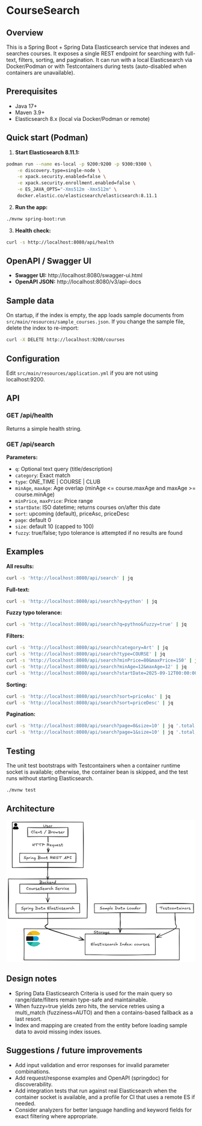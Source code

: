 # CourseSearch

## Overview

This is a Spring Boot + Spring Data Elasticsearch service that indexes and searches courses. It exposes a single REST endpoint for searching with full-text, filters, sorting, and pagination. It can run with a local Elasticsearch via Docker/Podman or with Testcontainers during tests (auto-disabled when containers are unavailable).

## Prerequisites

- Java 17+
- Maven 3.9+
- Elasticsearch 8.x (local via Docker/Podman or remote)

## Quick start (Podman)

1. **Start Elasticsearch 8.11.1:**

```bash
podman run --name es-local -p 9200:9200 -p 9300:9300 \
    -e discovery.type=single-node \
    -e xpack.security.enabled=false \
    -e xpack.security.enrollment.enabled=false \
    -e ES_JAVA_OPTS="-Xms512m -Xmx512m" \
    docker.elastic.co/elasticsearch/elasticsearch:8.11.1
```

2. **Run the app:**

```bash
./mvnw spring-boot:run
```

3. **Health check:**

```bash
curl -s http://localhost:8080/api/health
```

## OpenAPI / Swagger UI

- **Swagger UI:** http://localhost:8080/swagger-ui.html
- **OpenAPI JSON:** http://localhost:8080/v3/api-docs

## Sample data

On startup, if the index is empty, the app loads sample documents from `src/main/resources/sample_courses.json`. If you change the sample file, delete the index to re-import:

```bash
curl -X DELETE http://localhost:9200/courses
```

## Configuration

Edit `src/main/resources/application.yml` if you are not using localhost:9200.

## API

### GET /api/health

Returns a simple health string.

### GET /api/search

**Parameters:**

- `q`: Optional text query (title/description)
- `category`: Exact match
- `type`: ONE_TIME | COURSE | CLUB
- `minAge`, `maxAge`: Age overlap (minAge <= course.maxAge and maxAge >= course.minAge)
- `minPrice`, `maxPrice`: Price range
- `startDate`: ISO datetime; returns courses on/after this date
- `sort`: upcoming (default), priceAsc, priceDesc
- `page`: default 0
- `size`: default 10 (capped to 100)
- `fuzzy`: true/false; typo tolerance is attempted if no results are found

## Examples

**All results:**

```bash
curl -s 'http://localhost:8080/api/search' | jq
```

**Full-text:**

```bash
curl -s 'http://localhost:8080/api/search?q=python' | jq
```

**Fuzzy typo tolerance:**

```bash
curl -s 'http://localhost:8080/api/search?q=pythno&fuzzy=true' | jq
```

**Filters:**

```bash
curl -s 'http://localhost:8080/api/search?category=Art' | jq
curl -s 'http://localhost:8080/api/search?type=COURSE' | jq
curl -s 'http://localhost:8080/api/search?minPrice=80&maxPrice=150' | jq
curl -s 'http://localhost:8080/api/search?minAge=12&maxAge=12' | jq
curl -s 'http://localhost:8080/api/search?startDate=2025-09-12T00:00:00' | jq
```

**Sorting:**

```bash
curl -s 'http://localhost:8080/api/search?sort=priceAsc' | jq
curl -s 'http://localhost:8080/api/search?sort=priceDesc' | jq
```

**Pagination:**

```bash
curl -s 'http://localhost:8080/api/search?page=0&size=10' | jq '.total, .courses | length'
curl -s 'http://localhost:8080/api/search?page=1&size=10' | jq '.total, .courses | length'
```

## Testing

The unit test bootstraps with Testcontainers when a container runtime socket is available; otherwise, the container bean is skipped, and the test runs without starting Elasticsearch.

```bash
./mvnw test
```

## Architecture

![CourseSearch Architectural Digram](coursesearch_diagram.png)

## Design notes

- Spring Data Elasticsearch Criteria is used for the main query so range/date/filters remain type-safe and maintainable.
- When fuzzy=true yields zero hits, the service retries using a multi_match (fuzziness=AUTO) and then a contains-based fallback as a last resort.
- Index and mapping are created from the entity before loading sample data to avoid missing index issues.

## Suggestions / future improvements

- Add input validation and error responses for invalid parameter combinations.
- Add request/response examples and OpenAPI (springdoc) for discoverability.
- Add integration tests that run against real Elasticsearch when the container socket is available, and a profile for CI that uses a remote ES if needed.
- Consider analyzers for better language handling and keyword fields for exact filtering where appropriate.
